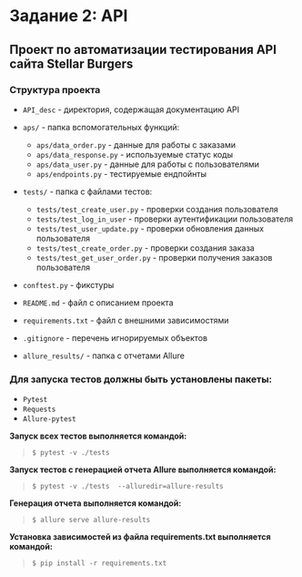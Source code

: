 # Задание 2: API

## Проект по автоматизации тестирования API сайта Stellar Burgers

### Структура проекта

- `API_desc` - директория, содержащая документацию API

- `aps/` - папка вспомогательных функций:
  - `aps/data_order.py`             - данные для работы с заказами
  - `aps/data_response.py`          - используемые статус коды
  - `aps/data_user.py`              - данные для работы с пользователями
  - `aps/endpoints.py`              - тестируемые ендпойнты

- `tests/` - папка с файлами тестов:
  - `tests/test_create_user.py`     - проверки создания пользователя
  - `tests/test_log_in_user`        - проверки аутентификации пользователя
  - `tests/test_user_update.py`     - проверки обновления данных пользователя
  - `tests/test_create_order.py`    - проверки создания заказа
  - `tests/test_get_user_order.py`  - проверки получения заказов пользователя


- `conftest.py` - фикстуры


- `README.md` - файл с описанием проекта
- `requirements.txt` - файл с внешними зависимостями
- `.gitignore` - перечень игнорируемых объектов


- `allure_results/` - папка с отчетами Allure


### Для запуска тестов должны быть установлены пакеты:
- `Pytest`
- `Requests`
- `Allure-pytest`

**Запуск всех тестов выполняется командой:**

>  `$ pytest -v ./tests`

**Запуск тестов с генерацией отчета Allure выполняется командой:**

>  `$ pytest -v ./tests  --alluredir=allure-results`

**Генерация отчета выполняется командой:**

>  `$ allure serve allure-results`

**Установка зависимостей из файла requirements.txt выполняется командой:**

>  `$ pip install -r requirements.txt`
